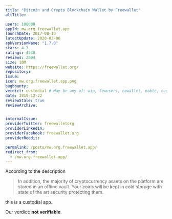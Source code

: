```yaml
---
title: "Bitcoin and Crypto Blockchain Wallet by Freewallet"
altTitle: 

users: 100000
appId: mw.org.freewallet.app
launchDate: 2017-08-10
latestUpdate: 2020-03-06
apkVersionName: "1.7.0"
stars: 4.3
ratings: 4540
reviews: 2894
size: 10M
website: https://freewallet.org/
repository: 
issue: 
icon: mw.org.freewallet.app.png
bugbounty: 
verdict: custodial # May be any of: wip, fewusers, nowallet, nobtc, custodial, nosource, nonverifiable, verifiable, bounty, defunct
date: 2019-12-22
reviewStale: true
reviewArchive:


internalIssue: 
providerTwitter: freewalletorg
providerLinkedIn: 
providerFacebook: freewallet.org
providerReddit: 

permalink: /posts/mw.org.freewallet.app/
redirect_from:
  - /mw.org.freewallet.app/
---
```



According to the description

> In addition, the majority of cryptocurrency assets on the platform are stored in an offline vault. Your coins will be kept in cold storage with state of the art security protecting them.

this is a custodial app.

Our verdict: **not verifiable**.
